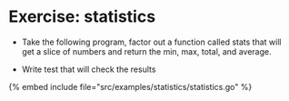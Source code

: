 # Exercise: statistics

* Take the following program, factor out a function called stats that will get a slice of numbers and return the min, max, total, and average.

* Write test that will check the results

{% embed include file="src/examples/statistics/statistics.go" %}



